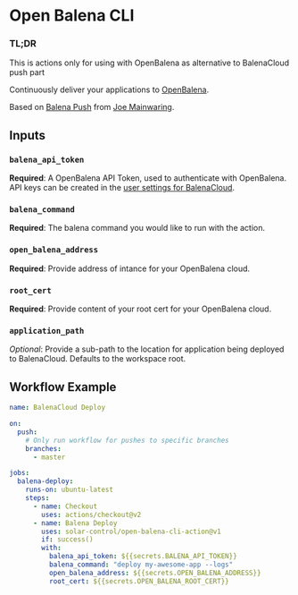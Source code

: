 # Open Balena CLI

### TL;DR
This is actions only for using with OpenBalena as alternative to BalenaCloud push part

Continuously deliver your applications to [OpenBalena](https://www.balena.io/open/).

Based on [Balena Push](https://github.com/theaccordance/balena-push) from [Joe Mainwaring](https://github.com/theaccordance).

## Inputs

### `balena_api_token`

**Required**: A OpenBalena API Token, used to authenticate with OpenBalena.  API keys can be created in the [user settings for BalenaCloud](https://dashboard.balena-cloud.com/preferences/access-tokens).

### `balena_command`

**Required**: The balena command you would like to run with the action.

### `open_balena_address`

**Required**: Provide address of intance for your OpenBalena cloud.

### `root_cert`

**Required**: Provide content of your root cert for your OpenBalena cloud.

### `application_path`

_Optional_: Provide a sub-path to the location for application being deployed to BalenaCloud.  Defaults to the workspace root.



## Workflow Example
```yaml
name: BalenaCloud Deploy

on:
  push:
    # Only run workflow for pushes to specific branches
    branches:
      - master

jobs:
  balena-deploy:
    runs-on: ubuntu-latest
    steps:
      - name: Checkout
        uses: actions/checkout@v2
      - name: Balena Deploy
        uses: solar-control/open-balena-cli-action@v1
        if: success()
        with:
          balena_api_token: ${{secrets.BALENA_API_TOKEN}}
          balena_command: "deploy my-awesome-app --logs"
          open_balena_address: ${{secrets.OPEN_BALENA_ADDRESS}}
          root_cert: ${{secrets.OPEN_BALENA_ROOT_CERT}}
```
